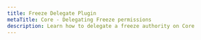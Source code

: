 ```yaml
---
title: Freeze Delegate Plugin
metaTitle: Core - Delegating Freeze permissions
description: Learn how to delegate a freeze authority on Core
---
```

